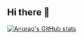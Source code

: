 ## Hi there 👋


[![Anurag's GitHub stats](https://github-readme-stats.vercel.app/api?username=PedroNhamirre)](https://github.com/anuraghazra/github-readme-stats)
<!--
**PedroNhamirre/PedroNhamirre** is a ✨ _special_ ✨ repository because its `README.md` (this file) appears on your GitHub profile.

Here are some ideas to get you started:

- 🔭 I’m currently working on ...
- 🌱 I’m currently learning ...
- 👯 I’m looking to collaborate on ...
- 🤔 I’m looking for help with ...
- 💬 Ask me about ...
- 📫 How to reach me: ...
- 😄 Pronouns: ...
- ⚡ Fun fact: ...
-->
